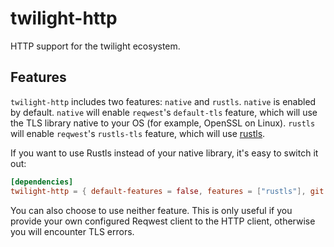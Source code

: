 # twilight-http

HTTP support for the twilight ecosystem.

## Features

`twilight-http` includes two features: `native` and `rustls`. `native` is
enabled by default. `native` will enable `reqwest`'s `default-tls` feature,
which will use the TLS library native to your OS (for example, OpenSSL on
Linux). `rustls` will enable `reqwest`'s `rustls-tls` feature, which will use
[rustls].

If you want to use Rustls instead of your native library, it's easy to switch it
out:

```toml
[dependencies]
twilight-http = { default-features = false, features = ["rustls"], git = "https://github.com/twilight-rs/twilight" }
```

You can also choose to use neither feature. This is only useful if you provide
your own configured Reqwest client to the HTTP client, otherwise you will
encounter TLS errors.

[rustls]: https://github.com/ctz/rustls
